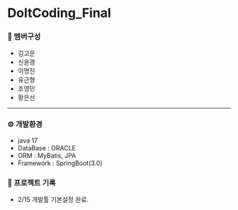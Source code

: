 # DoItCoding_Final

### 👥 멤버구성
 - 김고운
 - 신윤경
 - 이명진
 - 유근형
 - 조영민
 - 황은선
<hr>

### ⚙️ 개발환경
 - java 17
 - DataBase : ORACLE
 - ORM : MyBatis, JPA
 - Framework : SpringBoot(3.0)

### 📝 프로젝트 기록
 - 2/15 개발툴 기본설정 완료.